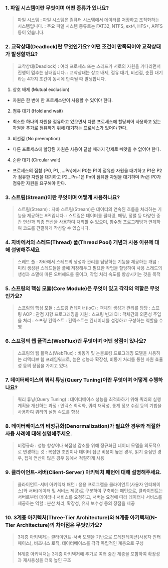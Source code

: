 ### 1. 파일 시스템이란 무엇이며 어떤 종류가 있나요?

> 파일 시스템
: 파일 시스템은 컴퓨터 시스템에서 데이터를 저장하고 조직화하는 시스템입니다. 
: 주요 파일 시스템 종류로는 FAT32, NTFS, ext4, HFS+, APFS 등이 있습니다.

### 2. 교착상태(Deadlock)란 무엇인가요? 어떤 조건이 만족되어야 교착상태가 발생할까요?

> 교착상태(Deadlock)
: 여러 프로세스 또는 스레드가 서로의 자원을 기다리면서 진행이 멈추는 상태입니다. 
: 교착상태는 상호 배제, 점유 대기, 비선점, 순환 대기라는 4가지 조건이 동시에 만족될 때 발생합니다.

1) 상호 배제 (Mutual exclusion)
- 자원은 한 번에 한 프로세스만이 사용할 수 있어야 한다.
2) 점유 대기 (Hold and wait)
- 최소한 하나의 자원을 점유하고 있으면서 다른 프로세스에 할당되어 사용하고 있는 자원을 추가로 점유하기 위해 대기하는 프로세스가 있어야 한다.
3) 비선점 (No preemption)
- 다른 프로세스에 할당된 자원은 사용이 끝날 때까지 강제로 빼앗을 수 없어야 한다.
4) 순환 대기 (Circular wait)
- 프로세스의 집합 {P0, P1, ,…Pn}에서 P0는 P1이 점유한 자원을 대기하고 P1은 P2가 점유한 자원을 대기하고 P2…Pn-1은 Pn이 점유한 자원을 대기하며 Pn은 P0가 점유한 자원을 요구해야 한다.

### 3. 스트림(Stream)이란 무엇이며 어떻게 사용하나요?

> 스트림(Stream)
: 자바 스트림(Stream)은 데이터의 연속된 흐름을 처리하는 기능을 제공하는 API입니다. 
: 스트림은 데이터를 필터링, 매핑, 정렬 등 다양한 중간 연산과 최종 연산을 사용하여 처리할 수 있으며, 함수형 프로그래밍과 연계하여 코드를 간결하게 작성할 수 있습니다.

### 4. 자바에서의 스레드(Thread) 풀(Thread Pool) 개념과 사용 이유에 대해 설명해주세요

> 스레드 풀
: 자바에서 스레드의 생성과 관리를 담당하는 기능을 제공하는 개념
: 미리 생성된 스레드들을 풀에 저장해두고 필요한 작업을 할당하여 사용 스레드의 생성과 소멸에 따른 오버헤드를 줄이고, 작업 처리 속도를 향상시키는 것을 목적

### 5. 스프링의 핵심 모듈(Core Module)은 무엇이 있고 각각의 역할은 무엇인가요?

> 스프링의 핵심 모듈
: 스프링 컨테이너(IoC) : 객체의 생성과 관리를 담당
: 스프링 AOP : 관점 지향 프로그래밍을 지원
: 스프링 빈과 DI : 객체간의 의존성 주입을 처리
: 스프링 컨텍스트 : 컨텍스트는 컨테이너를 설정하고 구성하는 역할을 수행


### 6. 스프링의 웹 플럭스(WebFlux)란 무엇이며 어떤 장점이 있나요?

> 스프링의 웹 플럭스(WebFlux)
: 비동기 및 논블로킹 프로그래밍 모델을 사용하는 리액티브 웹 프레임워크로, 높은 성능과 확장성, 비동기 처리를 통한 자원 효율성 등의 장점을 가지고 있다.

### 7. 데이터베이스의 쿼리 튜닝(Query Tuning)이란 무엇이며 어떻게 수행하나요?

> 쿼리 튜닝(Query Tuning)
: 데이터베이스 성능을 최적화하기 위해 쿼리의 실행 계획을 개선하는 과정
: 인덱스 최적화, 쿼리 재작성, 통계 정보 수집 등의 기법을 사용하여 쿼리의 실행 속도를 향상

### 8. 데이터베이스의 비정규화(Denormalization)가 필요한 경우와 적절한 사용 사례에 대해 설명해주세요.

> 비정규화
: 성능 향상이나 복잡성 감소를 위해 정규화된 데이터 모델을 의도적으로 변경하는 것
: 복잡한 조인이나 데이터 접근 비용이 높은 경우, 읽기 중심인 경우, 집계 연산이 많은 경우 등에서 적절하게 사용

### 9. 클라이언트-서버(Client-Server) 아키텍처 패턴에 대해 설명해주세요.

> 클라이언트-서버 아키텍처 패턴
: 응용 프로그램을 클라이언트(사용자 인터페이스)와 서버(데이터 및 서비스 제공)로 구분하여 구축하는 패턴으로, 클라이언트는 서버로부터 데이터나 서비스를 요청하고, 서버는 요청에 따라 데이터나 서비스를 제공하는 역할
: 분산 처리, 확장성, 유지 보수성 등의 장점을 제공

### 10. 3계층 아키텍처(Three-Tier Architecture)와 N계층 아키텍처(N-Tier Architecture)의 차이점은 무엇인가요?

> 3계층 아키텍처는 클라이언트-서버 모델을 기반으로 프레젠테이션(사용자 인터페이스), 비즈니스 로직, 데이터베이스를 각각 독립적인 계층으로 구성

> N계층 아키텍처는 3계층 아키텍처에 추가로 여러 중간 계층을 포함하여 확장성과 재사용성을 더욱 높인 구조